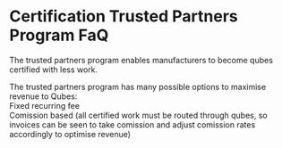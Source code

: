 <h1>Certification Trusted Partners Program FaQ</h1>

The trusted partners program enables manufacturers to become qubes certified with less work.  

The trusted partners program has many possible options to maximise revenue to Qubes:  
Fixed recurring fee  
Comission based (all certified work must be routed through qubes, so invoices can be seen to take comission and adjust comission rates accordingly to optimise revenue)  
